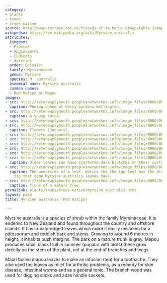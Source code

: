 ```yaml
---
category:
- plants
- trees
- trees-native
source: http://www.terrain.net.nz/friends-of-te-henui-group/table-1/mapou.html
wikipedia: https://en.wikipedia.org/wiki/Myrsine_australis
attributes:
  kingdom:
  - Plantae
  - Angiosperms
  - Eudicots
  - Asterids
  order: Ericales
  family: Myrsinaceae
  genus: Myrsine
  species: M. australis
  binomial name: Myrsine australis
  common names:
  - Red Matipo or Mapou
images:
- src: http://ketenewplymouth.peoplesnetworknz.info/image_files/0000/0005/7959/Myrsine_australis__Mapou.jpg
  caption: Photographed at Percy Gardens Wellington.
- src: http://ketenewplymouth.peoplesnetworknz.info/image_files/0000/0001/6579/Myrsine_australis_Red_Matipo_Mapou.JPG
  caption: A young shrub.
- src: http://ketenewplymouth.peoplesnetworknz.info/image_files/0000/0010/1748/Myrsine_australis__Red_Matipo__Mapou.JPG
- src: http://ketenewplymouth.peoplesnetworknz.info/image_files/0000/0010/1773/Myrsine_australis__Red_Matipo__Mapou-005.JPG
  caption: Flowers (January).
- src: http://ketenewplymouth.peoplesnetworknz.info/image_files/0000/0010/1753/Myrsine_australis__Red_Matipo__Mapou-001.JPG
- src: http://ketenewplymouth.peoplesnetworknz.info/image_files/0000/0010/1758/Myrsine_australis__Red_Matipo__Mapou-002.JPG
- src: http://ketenewplymouth.peoplesnetworknz.info/image_files/0000/0010/1768/Myrsine_australis__Red_Matipo__Mapou-004.JPG
- src: http://ketenewplymouth.peoplesnetworknz.info/image_files/0000/0010/1763/Myrsine_australis__Red_Matipo__Mapou-003.JPG
- src: http://ketenewplymouth.peoplesnetworknz.info/image_files/0000/0010/1778/Myrsine_australis__Red_Matipo__Mapou-006.JPG
- src: http://ketenewplymouth.peoplesnetworknz.info/image_files/0000/0005/7109/Myrsine_australis__Mapou__Red_matipo-007.JPG
  caption: Older leaves can have scattered dark blotches.on their surface.
- src: http://ketenewplymouth.peoplesnetworknz.info/image_files/0000/0010/1788/Myrsine_australis__Red_Matipo__Mapou.JPG
  caption: The underside of a leaf. Notice the the top leaf has the distinctive knotch
    tip that some Myrsine australis leaves have.
- src: http://ketenewplymouth.peoplesnetworknz.info/image_files/0000/0005/7964/Myrsine_australis_Matipo.JPG
  caption: Trunk of a mature tree.
permalink: plants/trees/trees-native/myrsine_australis.html
layout: page
title: Myrsine australis (Red matipo)

---
```

Myrsine australis is a species of shrub within the family Myrsinaceae. It is endemic to New Zealand and found throughout the country and offshore islands. It has crinkly-edged leaves which make it easily mistaken for a pittosporum and reddish bark and stems. Growing to around 6 metres in height, it inhabits bush margins. The bark on a mature trunk is grey. Mapou produces small black fruit in summer (popular with birds) these grow directly on the stem of the plant, not at the end of branches and twigs.

Maori boiled mapou leaves to make an infusion (tea) for a toothache. They also used the leaves as relief for arthritic problems, as a remedy for skin disease, intestinal worms and as a general tonic. The branch wood was used for digging sticks and adze handle sockets.
